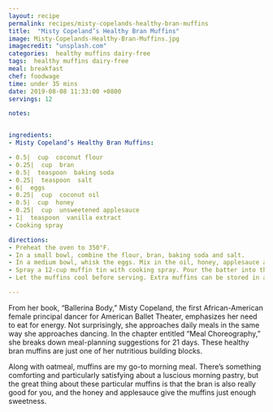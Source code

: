 ```yaml
---
layout: recipe
permalink: recipes/misty-copelands-healthy-bran-muffins
title:  "Misty Copeland’s Healthy Bran Muffins"
image: Misty-Copelands-Healthy-Bran-Muffins.jpg
imagecredit: "unsplash.com"
categories:  healthy muffins dairy-free
tags:  healthy muffins dairy-free
meal: breakfast
chef: foodwage
time: under 35 mins
date: 2019-08-08 11:33:00 +0800
servings: 12

notes:


ingredients:
- Misty Copeland’s Healthy Bran Muffins:

- 0.5|  cup  coconut flour
- 0.25|  cup  bran
- 0.5|  teaspoon  baking soda
- 0.25|  teaspoon  salt
- 6|  eggs
- 0.25|  cup  coconut oil
- 0.5|  cup  honey
- 0.25|  cup  unsweetened applesauce
- 1|  teaspoon  vanilla extract
- Cooking spray

directions:
- Preheat the oven to 350°F.
- In a small bowl, combine the flour, bran, baking soda and salt.
- In a medium bowl, whisk the eggs. Mix in the oil, honey, applesauce and vanilla. Add the flour mixture and mix well. Let sit for 5 minutes so that the coconut flour can absorb the liquid.
- Spray a 12-cup muffin tin with cooking spray. Pour the batter into the muffin tins, filling each muffin tin 3/4 full. Bake for 25 to 30 minutes, or until brown.
- Let the muffins cool before serving. Extra muffins can be stored in an airtight container in the refrigerator for up to 7 days.

---
```


From her book, “Ballerina Body,” Misty Copeland, the first African-American female principal dancer for American Ballet Theater, emphasizes her need to eat for energy. Not surprisingly, she approaches daily meals in the same way she approaches dancing. In the chapter entitled “Meal Choreography,” she breaks down meal-planning suggestions for 21 days. These healthy bran muffins are just one of her nutritious building blocks.

Along with oatmeal, muffins are my go-to morning meal. There’s something comforting and particularly satisfying about a luscious morning pastry, but the great thing about these particular muffins is that the bran is also really good for you, and the honey and applesauce give the muffins just enough sweetness.